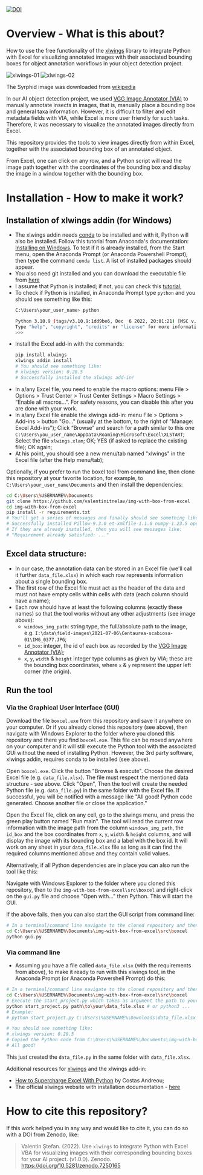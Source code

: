 [![DOI](https://zenodo.org/badge/557367197.svg)](https://zenodo.org/badge/latestdoi/557367197)

# Overview - What is this about?

How to use the free functionality of the [xlwings](https://www.xlwings.org/) library to integrate Python with Excel for visualizing annotated images with their associated bounding boxes for object annotation workflows in your object detection project.

![xlwings-01](https://user-images.githubusercontent.com/14074269/197849882-fc5bba75-7ac2-48e9-b0be-c67fd173342e.jpg)
![xlwings-02](https://user-images.githubusercontent.com/14074269/197849897-1cb8b94e-bf4b-4aed-a6ae-cd9bb4b23f4d.jpg)

The Syrphid image was downloaded from [wikipedia](https://en.wikipedia.org/wiki/Hover_fly#/media/File:ComputerHotline_-_Syrphidae_sp._(by)_(3).jpg)

In our AI object detection project, we used [VGG Image Annotator (VIA)](https://www.robots.ox.ac.uk/~vgg/software/via/) to manually annotate insects in images, that is, manually place a bounding box and general taxa information. However, it is difficult to filter and edit metadata fields with VIA, while Excel is more user friendly for such tasks. Therefore, it was necessary to visualize the annotated images directly from Excel.

This repository provides the tools to view images directly from within Excel, together with the associated bounding box of an annotated object.

From Excel, one can click on any row, and a Python script will read the image path together with the coordinates of the bounding box and display the image in a window together with the bounding box.

# Installation - How to make it work?

## Installation of xlwings addin (for Windows)

- The xlwings addin needs [conda](https://www.anaconda.com/products/distribution/start-coding-immediately) to be installed and with it, Python will also be installed. Follow this tutorial from Anaconda's documentation: [Installing on Windows](https://docs.anaconda.com/anaconda/install/windows/). To test if it is already installed, from the Start menu, open the Anaconda Prompt (or Anaconda Powershell Prompt), then type the command `conda list`. A list of installed packages should appear.
- You also need git installed and you can download the executable file from [here](https://git-scm.com/download/win)
- I assume that Python is installed; if not, you can check this [tutorial](https://www.digitalocean.com/community/tutorials/install-python-windows-10);
- To check if Python is installed, in Anaconda Prompt type `python` and you should see something like this:
    ```sh
    C:\Users\your_user_name> python
    
    Python 3.10.9 (tags/v3.10.9:1dd9be6, Dec  6 2022, 20:01:21) [MSC v.1934 64 bit (AMD64)] on win32
    Type "help", "copyright", "credits" or "license" for more information.
    >>> 
    ```
- Install the Excel add-in with the commands:
    ```sh
    pip install xlwings
    xlwings addin install
    # You should see something like:
    # xlwings version: 0.28.5
    # Successfully installed the xlwings add-in!
    ```
- In a/any Excel file, you need to enable the macro options: menu File > Options > Trust Center > Trust Center Settings > Macro Settings > “Enable all macros...". For safety reasons, you can disable this after you are done with your work.
- In a/any Excel file enable the xlwings add-in: menu File > Options > Add-ins > button "Go..." (usually at the bottom, to the right of "Manage: Excel Add-ins"); Click “Browse” and search for a path similar to this one `C:\Users\you_user_name\AppData\Roaming\Microsoft\Excel\XLSTART`; Select the file `xlwings.xlam`; OK; YES (if asked to replace the existing file); OK again;
- At his point, you should see a new menu/tab named "xlwings" in the Excel file (after the Help menu/tab); 

Optionally, if you prefer to run the boxel tool from command line, then clone this repository at your favorite location, for example, to `C:\Users\your_user_name\Documents` and then install the dependencies:
```sh
cd C:\Users\%USERNAME%\Documents
git clone https://github.com/valentinitnelav/img-with-box-from-excel
cd img-with-box-from-excel
pip install -r requirements.txt
# You'll get a series of messages and finally should see something like:
# Successfully installed Pillow-9.3.0 et-xmlfile-1.1.0 numpy-1.23.5 openpyxl-3.0.10 etc.
# If they are already installed, then you will see messages like:
# "Requirement already satisfied: ..."
```
## Excel data structure: 

- In our case, the annotation data can be stored in an Excel file (we'll call it further `data_file.xlsx`) in which each row represents information about a single bounding box.
- The first row of the Excel file must act as the header of the data and must not have empty cells within cells with data (each column should have a name);
- Each row should have at least the following columns (exactly these names) so that the tool works without any other adjustments (see image above):
    - `windows_img_path`: string type, the full/absolute path to the image, e.g. `I:\data\field-images\2021-07-06\Centaurea-scabiosa-01\IMG_0377.JPG`;
    - `id_box`: integer, the id of each box as recorded by the [VGG Image Annotator (VIA)](https://www.robots.ox.ac.uk/~vgg/software/via/); 
    - `x`, `y`, `width` & `height` integer type columns as given by VIA; these are the bounding box coordinates, where `x` & `y` represent the upper left corner (the origin).

## Run the tool

### Via the Graphical User Interface (GUI)

Download the file `boxcel.exe` from this repository and save it anywhere on your computer.
Or if you already cloned this repository (see above), then navigate with Windows Explorer to the folder where you cloned this repository and there you find `boxcel.exe`. This file can be moved anywhere on your computer and it will still execute the Python tool with the associated GUI without the need of installing Python. However, the 3rd party software, xlwings addin, requires conda to be installed (see above).

Open `boxcel.exe`. Click the button "Browse & execute". Choose the desired Excel file (e.g. `data_file.xlsx`). The file must respect the mentioned data structure - see above. Click "Open", Then the tool will create the needed Python file (e.g. `data_file.py`) in the same folder with the Excel file. If successful, you will be notified with a message like "All good! Python code generated. Choose another file or close the application."

Open the Excel file, click on any cell, go to the xlwings menu, and press the green play button named "Run main". The tool will read the current row information with the image path from the column `windows_img_path`, the `id_box` and the box coordinates from `x`, `y`, `width` & `height` columns, and will display the image with its bounding box and a label with the box id.
It will work on any sheet in your `data_file.xlsx` file as long as it can find the required columns mentioned above and they contain valid values.

Alternatively, if all Python dependencies are in place you can also run the tool like this:

Navigate with Windows Explorer to the folder where you cloned this repository, then to the `img-with-box-from-excel\src\boxcel` and right-click on the `gui.py` file and choose "Open with..." then Python. This will start the GUI.

If the above fails, then you can also start the GUI script from command line:
```sh
# In a terminal/command line navigate to the cloned repository and then to the src/boxcel folder
cd C:\Users\%USERNAME%\Documents\img-with-box-from-excel\src\boxcel
python gui.py
```
### Via command line

- Assuming you have a file called `data_file.xlsx` (with the requirements from above), to make it ready to run with this xlwings tool, in the Anaconda Prompt (or Anaconda Powershell Prompt) do this:
```sh
# In a terminal/command line navigate to the cloned repository and then to the src/boxcel folder
cd C:\Users\%USERNAME%\Documents\img-with-box-from-excel\src\boxcel
# Execute the start_project.py which takes as argument the path to your Excel file:
python start_project.py path\to\your\data_file.xlsx # or python3 ...
# Example:
# python start_project.py C:\Users\%USERNAME%\Downloads\data_file.xlsx

# You should see something like:
# xlwings version: 0.28.5
# Copied the Python code from C:\Users\%USERNAME%\Documents\img-with-box-from-excel\src\boxcel\display_images.py to C:\Users\%USERNAME%\Downloads\data_file.py
# All good!
```
This just created the `data_file.py` in the same folder with `data_file.xlsx`.

Additional resources for [xlwings](https://docs.xlwings.org/en/latest/) and the xlwings add-in:

- [How to Supercharge Excel With Python](https://towardsdatascience.com/how-to-supercharge-excel-with-python-726b0f8e22c2) by Costas Andreou;
- The official xlwings website with installation documentation - [here](https://docs.xlwings.org/en/latest/installation.html)

# How to cite this repository?

If this work helped you in any way and would like to cite it, you can do so with a DOI from Zenodo, like:

> Valentin Ștefan. (2022). Use `xlwings` to integrate Python with Excel VBA for visualizing images with their corresponding bounding boxes for your AI project. (v1.0.0). Zenodo. https://doi.org/10.5281/zenodo.7250165
